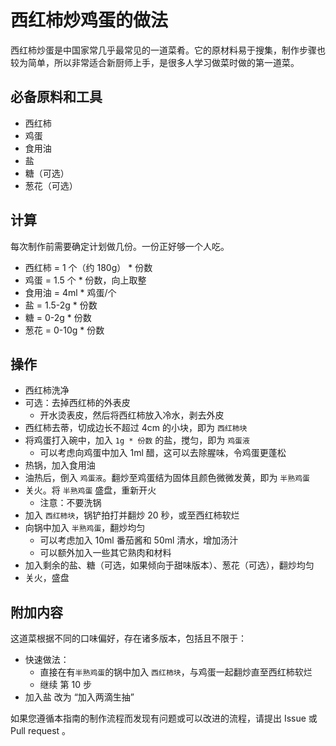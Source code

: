 # 西红柿炒鸡蛋的做法

西红柿炒蛋是中国家常几乎最常见的一道菜肴。它的原材料易于搜集，制作步骤也较为简单，所以非常适合新厨师上手，是很多人学习做菜时做的第一道菜。

## 必备原料和工具

* 西红柿
* 鸡蛋
* 食用油
* 盐
* 糖（可选）
* 葱花（可选）

## 计算

每次制作前需要确定计划做几份。一份正好够一个人吃。

* 西红柿 = 1 个（约 180g） * 份数
* 鸡蛋 = 1.5 个 * 份数，向上取整
* 食用油 = 4ml * 鸡蛋/个
* 盐 = 1.5-2g * 份数
* 糖 = 0-2g * 份数
* 葱花 = 0-10g * 份数

## 操作

- 西红柿洗净
- 可选：去掉西红柿的外表皮
  - 开水烫表皮，然后将西红柿放入冷水，剥去外皮
- 西红柿去蒂，切成边长不超过 4cm 的小块，即为 `西红柿块`
- 将鸡蛋打入碗中，加入 `1g * 份数` 的盐，搅匀，即为 `鸡蛋液`
  - 可以考虑向鸡蛋中加入 1ml 醋，这可以去除腥味，令鸡蛋更蓬松
- 热锅，加入食用油
- 油热后，倒入 `鸡蛋液`。翻炒至鸡蛋结为固体且颜色微微发黄，即为 `半熟鸡蛋`
- 关火。将 `半熟鸡蛋` 盛盘，重新开火
  - 注意：不要洗锅
- 加入 `西红柿块`，锅铲拍打并翻炒 20 秒，或至西红柿软烂
- 向锅中加入 `半熟鸡蛋`，翻炒均匀
  - 可以考虑加入 10ml 番茄酱和 50ml 清水，增加汤汁
  - 可以额外加入一些其它熟肉和材料
- 加入剩余的盐、糖（可选，如果倾向于甜味版本）、葱花（可选），翻炒均匀
- 关火，盛盘

## 附加内容

这道菜根据不同的口味偏好，存在诸多版本，包括且不限于：

* 快速做法：
  - 直接在有`半熟鸡蛋`的锅中加入 `西红柿块`，与鸡蛋一起翻炒直至西红柿软烂
  - 继续 第 10 步
* 加入盐 改为 “加入两滴生抽”

如果您遵循本指南的制作流程而发现有问题或可以改进的流程，请提出 Issue 或 Pull request 。
